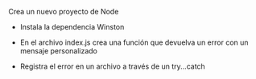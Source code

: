 Crea un nuevo proyecto de Node

- Instala la dependencia Winston

- En el archivo index.js crea una función que devuelva un error con un mensaje personalizado

- Registra el error en un archivo a través de un try...catch